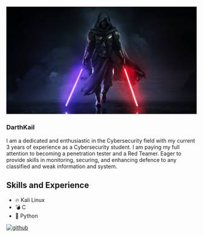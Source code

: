 ![Cybersecurity](https://github.com/UukailDaBest/UukailDaBest/blob/main/wp11440836-star-wars-revan-wallpapers.jpg)

###  DarthKail

I am a dedicated and enthusiastic in the Cybersecurity field with my current 3 years of experience as a Cybersecurity student. I am paying my full attention to becoming a penetration tester and a Red Teamer. Eager to provide skills in monitoring, securing, and enhancing defence to any classified and weak information and system. 

## Skills and Experience

* 🔥 Kali Linux
* 💣 C
* 🤖 Python




[<img src='https://cdn.jsdelivr.net/npm/simple-icons@3.0.1/icons/github.svg' alt='github' height='40'>](https://github.com/UukailDaBest)  
